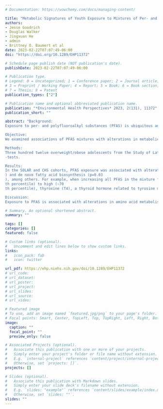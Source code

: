 ```yaml
---
# Documentation: https://wowchemy.com/docs/managing-content/

title: "Metabolic Signatures of Youth Exposure to Mixtures of Per- and Polyfluoroalkyl Substances: A Multi-Cohort Study"
authors: 
- Jesse Goodrich
- Douglas Walker
- Jingxuan He
- admin 
- Brittney O. Baumert et al
date: 2023-02-22T07:07:49-06:00
doi: "https://doi.org/10.1289/EHP11372"

# Schedule page publish date (NOT publication's date).
publishDate: 2023-02-22T07:07:49-06:00

# Publication type.
# Legend: 0 = Uncategorized; 1 = Conference paper; 2 = Journal article;
# 3 = Preprint / Working Paper; 4 = Report; 5 = Book; 6 = Book section;
# 7 = Thesis; 8 = Patent
publication_types: ["2"]

# Publication name and optional abbreviated publication name.
publication: "*Environmental Health Perspectives* 2023, 2(131), 11372"
publication_short: ""

abstract: "Background:
Exposure to per- and polyfluoroalkyl substances (PFAS) is ubiquitous and has been associated with an increased risk of several cardiometabolic diseases. However, the metabolic pathways linking PFAS exposure and human disease are unclear.

Objective:
We examined associations of PFAS mixtures with alterations in metabolic pathways in independent cohorts of adolescents and young adults.

Methods:
Three hundred twelve overweight/obese adolescents from the Study of Latino Adolescents at Risk (SOLAR) and 137 young adults from the Southern California Children’s Health Study (CHS) were included in the analysis. Plasma PFAS and the metabolome were determined using liquid-chromatography/high-resolution mass spectrometry. A metabolome-wide association study was performed on log-transformed metabolites using Bayesian regression with a g-prior specification and g-computation for modeling exposure mixtures to estimate the impact of exposure to a mixture of six ubiquitous PFAS (PFOS, PFHxS, PFHpS, PFOA, PFNA, and PFDA). Pathway enrichment analysis was performed using Mummichog and Gene Set Enrichment Analysis. Significance across cohorts was determined using weighted Z
-tests.

Results:
In the SOLAR and CHS cohorts, PFAS exposure was associated with alterations in tyrosine metabolism (meta-analysis p=0.00002
) and de novo fatty acid biosynthesis (p=0.03
), among others. For example, when increasing all PFAS in the mixture from low (∼30
th percentile) to high (∼70
th percentile), thyroxine (T4), a thyroid hormone related to tyrosine metabolism, increased by 0.72 standard deviations (SDs; equivalent to a standardized mean difference) in the SOLAR cohort (95% Bayesian credible interval (BCI): 0.00, 1.20) and 1.60 SD in the CHS cohort (95% BCI: 0.39, 2.80). Similarly, when going from low to high PFAS exposure, arachidonic acid increased by 0.81 SD in the SOLAR cohort (95% BCI: 0.37, 1.30) and 0.67 SD in the CHS cohort (95% BCI: 0.00, 1.50). In general, no individual PFAS appeared to drive the observed associations.

Discussion:
Exposure to PFAS is associated with alterations in amino acid metabolism and lipid metabolism in adolescents and young adults."

# Summary. An optional shortened abstract.
summary: ""

tags: []
categories: []
featured: false

# Custom links (optional).
#   Uncomment and edit lines below to show custom links.
links:
#   icon_pack: fab
#   icon: twitter

url_pdf: https://ehp.niehs.nih.gov/doi/10.1289/EHP11372
# url_code:
# url_dataset:
# url_poster:
# url_project:
# url_slides:
# url_source:
# url_video:

# Featured image
# To use, add an image named `featured.jpg/png` to your page's folder. 
# Focal points: Smart, Center, TopLeft, Top, TopRight, Left, Right, BottomLeft, Bottom, BottomRight.
image:
  caption: ""
  focal_point: ""
  preview_only: false

# Associated Projects (optional).
#   Associate this publication with one or more of your projects.
#   Simply enter your project's folder or file name without extension.
#   E.g. `internal-project` references `content/project/internal-project/index.md`.
#   Otherwise, set `projects: []`.
projects: []

# Slides (optional).
#   Associate this publication with Markdown slides.
#   Simply enter your slide deck's filename without extension.
#   E.g. `slides: "example"` references `content/slides/example/index.md`.
#   Otherwise, set `slides: ""`.
slides: ""
---
```


